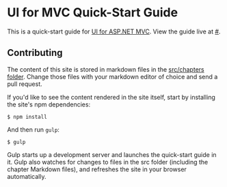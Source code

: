 # UI for MVC Quick-Start Guide

This is a quick-start guide for [UI for ASP.NET MVC](https://nativescript.org). View the guide live at [#](#).

## Contributing

The content of this site is stored in markdown files in the [src/chapters folder](#). Change those files with your markdown editor of choice and send a pull request.

If you'd like to see the content rendered in the site itself, start by installing the site's npm dependencies:

```
$ npm install
```

And then run `gulp`:

```
$ gulp
```

Gulp starts up a development server and launches the quick-start guide in it. Gulp also watches for changes to files in the src folder (including the chapter Markdown files), and refreshes the site in your browser automatically.
